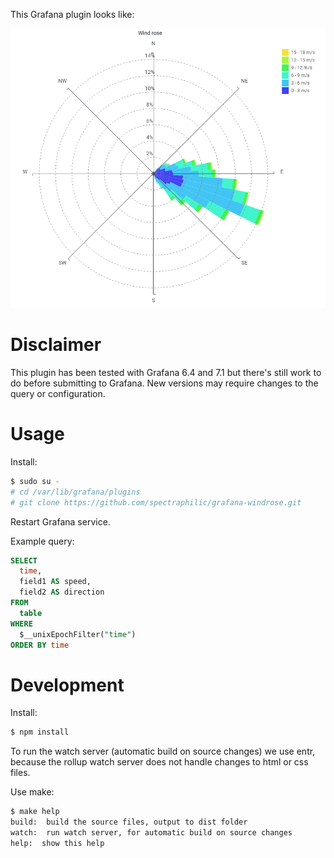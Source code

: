 This Grafana plugin looks like:

![Image of Windrose Grafana plugin](windrose-light.png)


# Disclaimer

This plugin has been tested with Grafana 6.4 and 7.1 but there's still work to
do before submitting to Grafana. New versions may require changes to the query
or configuration.

# Usage

Install:

```sh
$ sudo su -
# cd /var/lib/grafana/plugins
# git clone https://github.com/spectraphilic/grafana-windrose.git
```

Restart Grafana service.

Example query:

```sql
SELECT
  time,
  field1 AS speed,
  field2 AS direction
FROM
  table
WHERE
  $__unixEpochFilter("time")
ORDER BY time
```

# Development

Install:

```sh
$ npm install
```

To run the watch server (automatic build on source changes) we use entr,
because the rollup watch server does not handle changes to html or css files.

Use make:

```sh
$ make help
build:  build the source files, output to dist folder
watch:  run watch server, for automatic build on source changes
help:  show this help
```
